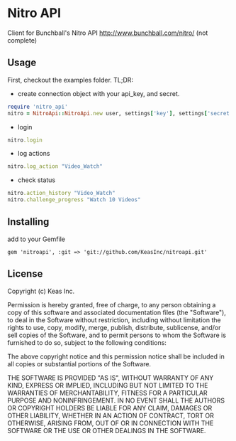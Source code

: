 Nitro API
============

Client for Bunchball's Nitro API http://www.bunchball.com/nitro/
(not complete)

Usage
--------
First, checkout the examples folder. TL;DR:

* create connection object with your api_key, and secret.

```ruby
require 'nitro_api'
nitro = NitroApi::NitroApi.new user, settings['key'], settings['secret']
```

* login

```ruby
nitro.login
```

* log actions

```ruby
nitro.log_action "Video_Watch"
```

* check status

```ruby
nitro.action_history "Video_Watch"
nitro.challenge_progress "Watch 10 Videos"
```

Installing
----------
add to your Gemfile
```
gem 'nitroapi', :git => 'git://github.com/KeasInc/nitroapi.git'
```

License
-------

Copyright (c) Keas Inc.

Permission is hereby granted, free of charge, to any person obtaining
a copy of this software and associated documentation files (the
"Software"), to deal in the Software without restriction, including
without limitation the rights to use, copy, modify, merge, publish,
distribute, sublicense, and/or sell copies of the Software, and to
permit persons to whom the Software is furnished to do so, subject to
the following conditions:

The above copyright notice and this permission notice shall be
included in all copies or substantial portions of the Software.

THE SOFTWARE IS PROVIDED "AS IS", WITHOUT WARRANTY OF ANY KIND,
EXPRESS OR IMPLIED, INCLUDING BUT NOT LIMITED TO THE WARRANTIES OF
MERCHANTABILITY, FITNESS FOR A PARTICULAR PURPOSE AND
NONINFRINGEMENT. IN NO EVENT SHALL THE AUTHORS OR COPYRIGHT HOLDERS BE
LIABLE FOR ANY CLAIM, DAMAGES OR OTHER LIABILITY, WHETHER IN AN ACTION
OF CONTRACT, TORT OR OTHERWISE, ARISING FROM, OUT OF OR IN CONNECTION
WITH THE SOFTWARE OR THE USE OR OTHER DEALINGS IN THE SOFTWARE.

